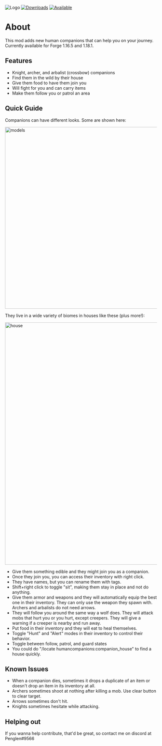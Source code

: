 ![Logo](https://github.com/justinwon777/HumanCompanions/blob/main/companions.png)
[![Downloads](http://cf.way2muchnoise.eu/full_570319_downloads.svg)](https://www.curseforge.com/minecraft/mc-mods/human-companions)
[![Available](http://cf.way2muchnoise.eu/versions/full_570319_downloads.svg)](https://www.curseforge.com/minecraft/mc-mods/human-companions)
# About

This mod adds new human companions that can help you on your journey. Currently available for Forge 1.16.5 and 1.18.1.

## Features

- Knight, archer, and arbalist (crossbow) companions
- Find them in the wild by their house
- Give them food to have them join you
- Will fight for you and can carry items
- Make them follow you or patrol an area

## Quick Guide

Companions can have different looks. Some are shown here:

<img src="https://github.com/justinwon777/HumanCompanions/blob/main/models.png" alt="models" width="600">

They live in a wide variety of biomes in houses like these (plus more!):

<img src="https://github.com/justinwon777/HumanCompanions/blob/main/houses.png" alt="house" width="800">

- Give them something edible and they might join you as a companion.
- Once they join you, you can access their inventory with right click.
- They have names, but you can rename them with tags.
- Shift+right click to toggle "sit", making them stay in place and not do anything.
- Give them armor and weapons and they will automatically equip the best one in their inventory. They can only use the weapon they spawn with. Archers and arbalists do not need arrows.
- They will follow you around the same way a wolf does. They will attack mobs that hurt you or you hurt, except creepers. They will give a warning if a creeper is nearby and run away.
- Put food in their inventory and they will eat to heal themselves.
- Toggle "Hunt" and "Alert" modes in their inventory to control their behavior.
- Toggle between follow, patrol, and guard states
- You could do "/locate humancompanions:companion_house" to find a house quickly.

## Known Issues

- When a companion dies, sometimes it drops a duplicate of an item or doesn't drop an item in its inventory at all.
- Archers sometimes shoot at nothing after killing a mob. Use clear button to clear target.
- Arrows sometimes don't hit.
- Knights sometimes hesitate while attacking.

## Helping out

If you wanna help contribute, that'd be great, so contact me on discord at Penglen#9566